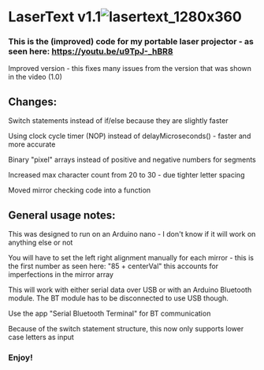 # LaserText v1.1![lasertext_1280x360](https://github.com/BenMakesEverything/lasertext_v1-1/assets/133932153/90288ded-6ecd-47c7-ac09-8873edd00903)

### This is the (improved) code for my portable laser projector - as seen here: https://youtu.be/u9TpJ-_hBR8

Improved version - this fixes many issues from the version that was shown in the video (1.0)

## Changes:
Switch statements instead of if/else because they are slightly faster

Using clock cycle timer (NOP) instead of delayMicroseconds() - faster and more accurate

Binary "pixel" arrays instead of positive and negative numbers for segments

Increased max character count from 20 to 30 - due tighter letter spacing

Moved mirror checking code into a function

## General usage notes:

This was designed to run on an Arduino nano - I don't know if it will work on anything else or not

You will have to set the left right alignment manually for each mirror - this is the first number as seen here: "85 + centerVal" this accounts for imperfections in the mirror array

This will work with either serial data over USB or with an Arduino Bluetooth module. The BT module has to be disconnected to use USB though.

Use the app "Serial Bluetooth Terminal" for BT communication

Because of the switch statement structure, this now only supports lower case letters as input

### Enjoy!
